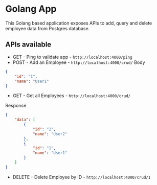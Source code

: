 # Golang App

This Golang based application exposes APIs to add, query and delete employee data from Postgres database.

## APIs available

* GET - Ping to validate app - `http://localhost:4000/ping`
* POST - Add an Employee - `http://localhost:4000/crud/`
Body

```json
{
	"id": "1",
	"name": "User1"
}
```
* GET - Get all Employees - `http://localhost:4000/crud/`

Response

```json
{
    "data": [
        {
            "id": "2",
            "name": "User2"
        },
        {
            "id": "1",
            "name": "User1"
        }
    ]
}
```

* DELETE - Delete Employee by ID - `http://localhost:4000/crud/1`
